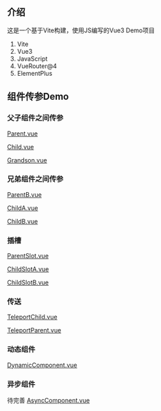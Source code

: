 ## 介绍

这是一个基于Vite构建，使用JS编写的Vue3 Demo项目

1. Vite
2. Vue3
3. JavaScript
4. VueRouter@4
5. ElementPlus

## 组件传参Demo

### 父子组件之间传参

[Parent.vue](src%2Fcomponents%2FParent.vue)

[Child.vue](src%2Fcomponents%2FChild.vue)

[Grandson.vue](src%2Fcomponents%2FGrandson.vue)

### 兄弟组件之间传参

[ParentB.vue](src%2Fcomponents%2FParentB.vue)

[ChildA.vue](src%2Fcomponents%2FChildA.vue)

[ChildB.vue](src%2Fcomponents%2FChildB.vue)

### 插槽

[ParentSlot.vue](src%2Fcomponents%2FParentSlot.vue)

[ChildSlotA.vue](src%2Fcomponents%2FChildSlotA.vue)

[ChildSlotB.vue](src%2Fcomponents%2FChildSlotB.vue)

### 传送

[TeleportChild.vue](src%2Fcomponents%2FTeleportChild.vue)

[TeleportParent.vue](src%2Fcomponents%2FTeleportParent.vue)

### 动态组件

[DynamicComponent.vue](src%2Fcomponents%2FDynamicComponent.vue)

### 异步组件

待完善
[AsyncComponent.vue](src%2Fcomponents%2FAsyncComponent.vue)